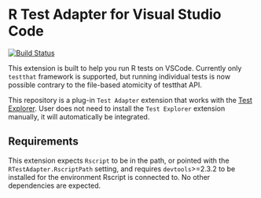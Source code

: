 # R Test Adapter for Visual Studio Code

[![Build Status](https://dev.azure.com/meakbiyik/vscode-r-test-adapter/_apis/build/status/meakbiyik.vscode-r-test-adapter?branchName=master)](https://dev.azure.com/meakbiyik/vscode-r-test-adapter/_build/latest?definitionId=1&branchName=master)

This extension is built to help you run R tests on VSCode. Currently only `testthat` framework is supported, but running individual tests is now possible contrary to the file-based atomicity of testthat API.

This repository is a plug-in `Test Adapter` extension that works with the
[Test Explorer](https://marketplace.visualstudio.com/items?itemName=hbenl.vscode-test-explorer). User does not need to install the `Test Explorer` extension manually, it will automatically be integrated.

## Requirements

This extension expects `Rscript` to be in the path, or pointed with the `RTestAdapter.RscriptPath` setting, and requires `devtools`>=2.3.2 to be installed for the environment Rscript is connected to. No other dependencies are expected.
